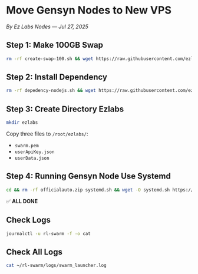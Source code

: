 # Move Gensyn Nodes to New VPS

*By Ez Labs Nodes — Jul 27, 2025*

## Step 1: Make 100GB Swap

```bash
rm -rf create-swap-100.sh && wget https://raw.githubusercontent.com/ezlabsnodes/autoinstall/main/create-swap-100.sh && chmod +x create-swap-100.sh && sudo ./create-swap-100.sh
```

## Step 2: Install Dependency

```bash
rm -rf depedency-nodejs.sh && wget https://raw.githubusercontent.com/ezlabsnodes/autoinstall/main/depedency-nodejs.sh && chmod +x depedency-nodejs.sh && sudo ./depedency-nodejs.sh
```

## Step 3: Create Directory Ezlabs

```bash
mkdir ezlabs
```

Copy three files to `/root/ezlabs/`:
- `swarm.pem`
- `userApiKey.json` 
- `userData.json`

## Step 4: Running Gensyn Node Use Systemd

```bash
cd && rm -rf officialauto.zip systemd.sh && wget -O systemd.sh https://raw.githubusercontent.com/ezlabsnodes/gensyn/main/systemd.sh && chmod +x systemd.sh && ./systemd.sh
```

✅ **ALL DONE**

## Check Logs

```bash
journalctl -u rl-swarm -f -o cat
```

## Check All Logs

```bash
cat ~/rl-swarm/logs/swarm_launcher.log
```
